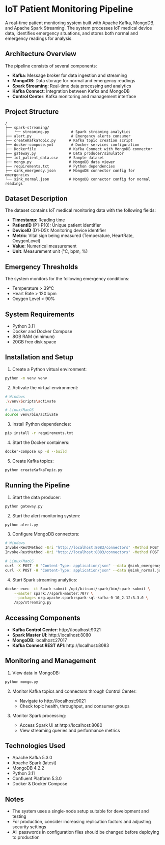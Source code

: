 # IoT Patient Monitoring Pipeline

A real-time patient monitoring system built with Apache Kafka, MongoDB, and Apache Spark Streaming. The system processes IoT medical device data, identifies emergency situations, and stores both normal and emergency readings for analysis.

## Architecture Overview

The pipeline consists of several components:
- **Kafka**: Message broker for data ingestion and streaming
- **MongoDB**: Data storage for normal and emergency readings
- **Spark Streaming**: Real-time data processing and analytics
- **Kafka Connect**: Integration between Kafka and MongoDB
- **Control Center**: Kafka monitoring and management interface

## Project Structure
```
/
├── spark-streaming/
│   └── streaming.py          # Spark streaming analytics
├── alert.py                  # Emergency alerts consumer
├── createKafkaTopic.py      # Kafka topic creation script
├── docker-compose.yml        # Docker services configuration
├── Dockerfile               # Kafka Connect with MongoDB connector
├── gateway.py               # Data producer/simulator
├── iot_patient_data.csv     # Sample dataset
├── mongo.py                 # MongoDB data viewer
├── requirements.txt         # Python dependencies
├── sink_emergency.json      # MongoDB connector config for emergencies
└── sink_normal.json         # MongoDB connector config for normal readings
```

## Dataset Description

The dataset contains IoT medical monitoring data with the following fields:
- **Timestamp**: Reading time
- **PatientID** (P1-P10): Unique patient identifier
- **DeviceID** (D1-D5): Monitoring device identifier
- **Metric**: Vital sign being measured (Temperature, HeartRate, OxygenLevel)
- **Value**: Numerical measurement
- **Unit**: Measurement unit (°C, bpm, %)

## Emergency Thresholds

The system monitors for the following emergency conditions:
- Temperature > 39°C
- Heart Rate > 120 bpm
- Oxygen Level < 90%

## System Requirements

- Python 3.11
- Docker and Docker Compose
- 8GB RAM (minimum)
- 20GB free disk space

## Installation and Setup

1. Create a Python virtual environment:
```bash
python -m venv venv
```

2. Activate the virtual environment:
```bash
# Windows
.\venv\Scripts\activate

# Linux/MacOS
source venv/bin/activate
```

3. Install Python dependencies:
```bash
pip install -r requirements.txt
```

4. Start the Docker containers:
```bash
docker-compose up -d --build
```

5. Create Kafka topics:
```bash
python createKafkaTopic.py
```

## Running the Pipeline

1. Start the data producer:
```bash
python gateway.py
```

2. Start the alert monitoring system:
```bash
python alert.py
```

3. Configure MongoDB connectors:
```bash
# Windows
Invoke-RestMethod -Uri "http://localhost:8083/connectors" -Method POST -ContentType "application/json" -Body (Get-Content -Raw sink_emergency.json)
Invoke-RestMethod -Uri "http://localhost:8083/connectors" -Method POST -ContentType "application/json" -Body (Get-Content -Raw sink_normal.json)

# Linux/MacOS
curl -X POST -H "Content-Type: application/json" --data @sink_emergency.json http://localhost:8083/connectors
curl -X POST -H "Content-Type: application/json" --data @sink_normal.json http://localhost:8083/connectors
```

4. Start Spark streaming analytics:
```bash
docker exec -it Spark-submit /opt/bitnami/spark/bin/spark-submit \
    --master spark://spark-master:7077 \
    --packages org.apache.spark:spark-sql-kafka-0-10_2.12:3.3.0 \
    /app/streaming.py
```

## Accessing Components

- **Kafka Control Center**: http://localhost:9021
- **Spark Master UI**: http://localhost:8080
- **MongoDB**: localhost:27017
- **Kafka Connect REST API**: http://localhost:8083

## Monitoring and Management

1. View data in MongoDB:
```bash
python mongo.py
```

2. Monitor Kafka topics and connectors through Control Center:
   - Navigate to http://localhost:9021
   - Check topic health, throughput, and consumer groups

3. Monitor Spark processing:
   - Access Spark UI at http://localhost:8080
   - View streaming queries and performance metrics

## Technologies Used

- Apache Kafka 5.3.0
- Apache Spark (latest)
- MongoDB 4.2.2
- Python 3.11
- Confluent Platform 5.3.0
- Docker & Docker Compose

## Notes

- The system uses a single-node setup suitable for development and testing
- For production, consider increasing replication factors and adjusting security settings
- All passwords in configuration files should be changed before deploying to production
